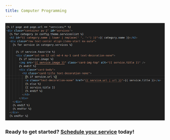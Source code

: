 ```yaml
---
title: Computer Programming
---
```


<p class="text-center">
<img src="/images/computer_programming.jpg" alt="Code being edited in VS Code" />
</p>

<h3>
Ready to get started? 
<a href="https://rhtservices.square.site/">Schedule your service</a> today!
</h3>
